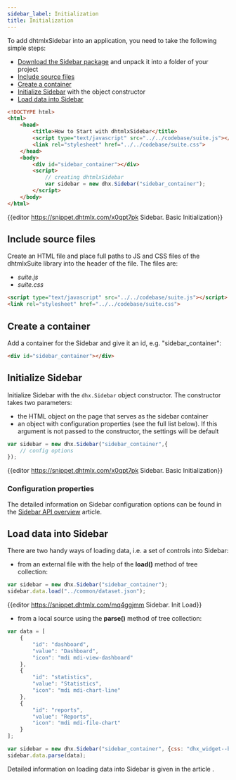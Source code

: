 ```yaml
---
sidebar_label: Initialization
title: Initialization
---          
```


To add dhtmlxSidebar into an application, you need to take the following simple steps:

- [Download the Sidebar package](https://dhtmlx.com/docs/products/dhtmlxSuite/download.shtml) and unpack it into a folder of your project
- [Include source files](#include-source-files)
- [Create a container](#create-a-container)
- [Initialize Sidebar](#initialize-sidebar) with the object constructor
- [Load data into Sidebar](#load-data-into-sidebar)

~~~html
<!DOCTYPE html>
<html>
    <head>
        <title>How to Start with dhtmlxSidebar</title>         
        <script type="text/javascript" src="../../codebase/suite.js"></script>
        <link rel="stylesheet" href="../../codebase/suite.css">
    </head>
    <body>
        <div id="sidebar_container"></div>
        <script>
            // creating dhtmlxSidebar
            var sidebar = new dhx.Sidebar("sidebar_container");
        </script>
    </body>
</html>
~~~

{{editor	https://snippet.dhtmlx.com/x0qpt7pk	Sidebar. Basic Initialization}}

Include source files
--------------------

Create an HTML file and place full paths to JS and CSS files of the dhtmlxSuite library into the header of the file. The files are:

- *suite.js*
- *suite.css*

~~~html
<script type="text/javascript" src="../../codebase/suite.js"></script>
<link rel="stylesheet" href="../../codebase/suite.css">
~~~

Create a container
-------------------

Add a container for the Sidebar and give it an id, e.g. "sidebar_container":

~~~html
<div id="sidebar_container"></div>
~~~

Initialize Sidebar
---------------------

Initialize Sidebar with the `dhx.Sidebar` object constructor. The constructor takes two parameters:

- the HTML object on the page that serves as the sidebar container
- an object with configuration properties (see the full list below). If this argument is not passed to the constructor, the settings will be default

~~~js
var sidebar = new dhx.Sidebar("sidebar_container",{
	// config options
});
~~~

{{editor	https://snippet.dhtmlx.com/x0qpt7pk	Sidebar. Basic Initialization}}

### Configuration properties

The detailed information on Sidebar configuration options can be found in the [Sidebar API overview](sidebar/api/api_overview.md#properties) article.

Load data into Sidebar
------------------

There are two handy ways of loading data, i.e. a set of controls into Sidebar:

- from an external file with the help of the **load()** method of tree collection:

~~~js
var sidebar = new dhx.Sidebar("sidebar_container");
sidebar.data.load("../common/dataset.json");
~~~

{{editor	https://snippet.dhtmlx.com/mq4ggjmm	Sidebar. Init Load}}

- from a local source using the **parse()** method of tree collection:

~~~js
var data = [
    {
        "id": "dashboard",
        "value": "Dashboard",
        "icon": "mdi mdi-view-dashboard"
    },
    {
        "id": "statistics",
        "value": "Statistics",
        "icon": "mdi mdi-chart-line"
    },
    {
        "id": "reports",
        "value": "Reports",
        "icon": "mdi mdi-file-chart"
    }
];

var sidebar = new dhx.Sidebar("sidebar_container", {css: "dhx_widget--border_right" });
sidebar.data.parse(data);
~~~

Detailed information on loading data into Sidebar is given in the article [](sidebar/data_loading.md).

